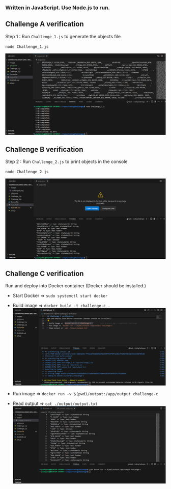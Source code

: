 ### Written in JavaScript. Use Node.js to run.

## Challenge A verification
Step 1 : Run `Challenge_1.js` to generate the objects file

`node Challenge_1.js`

![Proof](images/challengeA.png)

## Challenge B verification
Step 2 : Run `Challenge_2.js` to print objects in the console

`node Challenge_2.js`

![Proof](images/challengeB.png)

## Challenge C verification
Run and deploy into Docker container (Docker should be installed.)

* Start Docker => `sudo systemctl start docker`

* Build image => `docker build -t challenge-c .`
![Proof](images/dockerBuild.png)

* Run image => `docker run -v $(pwd)/output:/app/output challenge-c`
* Read output => `cat ./output/output.txt`
![Proof](images/dockerRun.png)
